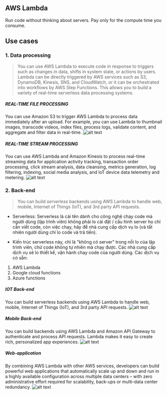 ## AWS Lambda
Run code without thinking about servers. Pay only for the compute time you consume.
## Use cases
### 1. Data processing
>You can use AWS Lambda to execute code in response to triggers such as changes in data, shifts in system state, or actions by users.
>Lambda can be directly triggered by AWS services such as S3, DynamoDB, Kinesis, SNS, and CloudWatch, or it can be orchestrated into workflows by AWS Step Functions.
>This allows you to build a variety of real-time serverless data processing systems.
##### REAL-TIME FILE PROCESSING
You can use Amazon S3 to trigger AWS Lambda to process data immediately after an upload.
For example, you can use Lambda to thumbnail images, transcode videos, index files, process logs,
validate content, and aggregate and filter data in real-time.
![alt text](https://d1.awsstatic.com/Test%20Images/MasonTests/Lambda/Lambda_FileProcessing.c0915267504e6d2e82d43268f3df408bbab08af9.png)
##### REAL-TIME STREAM PROCESSING
You can use AWS Lambda and Amazon Kinesis to process real-time streaming data for application activity tracking, transaction order processing, click stream analysis, data cleansing, metrics generation, log filtering, indexing, social media analysis, and IoT device data telemetry and metering.
![alt text](https://d1.awsstatic.com/Test%20Images/MasonTests/Lambda/Lambda_StreamProcessing.8464961e382ff17c57750f7b1dc23c1ef7e4c233.png)

### 2. Back-end
>You can build *serverless* backends using AWS Lambda to handle web, mobile, Internet of Things (IoT), and 3rd party API requests.
- Serverless: Serverless là cái tên dành cho công nghệ chạy code mà người dùng (lập trình viên) không phải lo cài đặt / cấu hình server họ chỉ cần viết code, còn việc chạy, hãy để nhà cung cấp dịch vụ lo (và tất nhiên người dùng chỉ lo code và trả tiền).

- Kiến trúc serverless này, chỉ là "không có server" trong nỗi lo của lập trình viên, chứ code không tự nhiên mà chạy được. Các nhà cung cấp dịch vụ sẽ lo thiết kế, vận hành chạy code của người dùng.
Các dịch vụ có sẵn:
1. AWS Lambda
2. Google cloud functions
3. Azure functions
##### IOT Back-end
You can build serverless backends using AWS Lambda to handle web, mobile, Internet of Things (IoT), and 3rd party API requests.
![alt text](https://d1.awsstatic.com/Test%20Images/MasonTests/Lambda_IoT.d93dbca1da3b4b080c259ba33351763fd66fb1fa.png)

##### Mobile Back-end
You can build backends using AWS Lambda and Amazon API Gateway to authenticate and process API requests. Lambda makes it easy to create rich, personalized app experiences.
![alt text](https://d1.awsstatic.com/Test%20Images/MasonTests/Lambda/Lambda_MobileBackends.35e0e7cb2b8c1f7c276435c56e341916adb2033d.png)
##### Web-application
By combining AWS Lambda with other AWS services, developers can build powerful web applications that automatically scale up and down and run in a highly available configuration across multiple data centers – with zero administrative effort required for scalability, back-ups or multi-data center redundancy.
![alt text](https://d1.awsstatic.com/Test%20Images/MasonTests/Lambda_WebApplications.2139ddbc8a84f5564ee5846995f28c88e9db5c2d.png)
